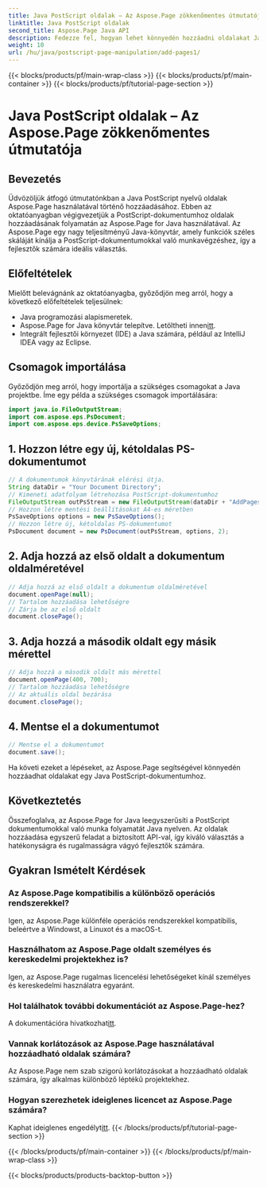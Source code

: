 ```yaml
---
title: Java PostScript oldalak – Az Aspose.Page zökkenőmentes útmutatója
linktitle: Java PostScript oldalak
second_title: Aspose.Page Java API
description: Fedezze fel, hogyan lehet könnyedén hozzáadni oldalakat Java PostScript-ben az Aspose.Page segítségével. Fokozza dokumentumkészítését ezzel a hatékony Java-könyvtárral.
weight: 10
url: /hu/java/postscript-page-manipulation/add-pages1/
---
```


{{< blocks/products/pf/main-wrap-class >}}
{{< blocks/products/pf/main-container >}}
{{< blocks/products/pf/tutorial-page-section >}}

# Java PostScript oldalak – Az Aspose.Page zökkenőmentes útmutatója

## Bevezetés
Üdvözöljük átfogó útmutatónkban a Java PostScript nyelvű oldalak Aspose.Page használatával történő hozzáadásához. Ebben az oktatóanyagban végigvezetjük a PostScript-dokumentumhoz oldalak hozzáadásának folyamatán az Aspose.Page for Java használatával. Az Aspose.Page egy nagy teljesítményű Java-könyvtár, amely funkciók széles skáláját kínálja a PostScript-dokumentumokkal való munkavégzéshez, így a fejlesztők számára ideális választás.
## Előfeltételek
Mielőtt belevágnánk az oktatóanyagba, győződjön meg arról, hogy a következő előfeltételek teljesülnek:
- Java programozási alapismeretek.
-  Aspose.Page for Java könyvtár telepítve. Letöltheti innen[itt](https://releases.aspose.com/page/java/).
- Integrált fejlesztői környezet (IDE) a Java számára, például az IntelliJ IDEA vagy az Eclipse.
## Csomagok importálása
Győződjön meg arról, hogy importálja a szükséges csomagokat a Java projektbe. Íme egy példa a szükséges csomagok importálására:
```java
import java.io.FileOutputStream;
import com.aspose.eps.PsDocument;
import com.aspose.eps.device.PsSaveOptions;

```
## 1. Hozzon létre egy új, kétoldalas PS-dokumentumot
```java
// A dokumentumok könyvtárának elérési útja.
String dataDir = "Your Document Directory";
// Kimeneti adatfolyam létrehozása PostScript-dokumentumhoz
FileOutputStream outPsStream = new FileOutputStream(dataDir + "AddPages1_outPS.ps");
// Hozzon létre mentési beállításokat A4-es méretben
PsSaveOptions options = new PsSaveOptions();
// Hozzon létre új, kétoldalas PS-dokumentumot
PsDocument document = new PsDocument(outPsStream, options, 2);
```
## 2. Adja hozzá az első oldalt a dokumentum oldalméretével
```java
// Adja hozzá az első oldalt a dokumentum oldalméretével
document.openPage(null);
// Tartalom hozzáadása lehetőségre
// Zárja be az első oldalt
document.closePage();
```
## 3. Adja hozzá a második oldalt egy másik mérettel
```java
// Adja hozzá a második oldalt más mérettel
document.openPage(400, 700);
// Tartalom hozzáadása lehetőségre
// Az aktuális oldal bezárása
document.closePage();
```
## 4. Mentse el a dokumentumot
```java
// Mentse el a dokumentumot
document.save();
```
Ha követi ezeket a lépéseket, az Aspose.Page segítségével könnyedén hozzáadhat oldalakat egy Java PostScript-dokumentumhoz.
## Következtetés
Összefoglalva, az Aspose.Page for Java leegyszerűsíti a PostScript dokumentumokkal való munka folyamatát Java nyelven. Az oldalak hozzáadása egyszerű feladat a biztosított API-val, így kiváló választás a hatékonyságra és rugalmasságra vágyó fejlesztők számára.
## Gyakran Ismételt Kérdések
### Az Aspose.Page kompatibilis a különböző operációs rendszerekkel?
Igen, az Aspose.Page különféle operációs rendszerekkel kompatibilis, beleértve a Windowst, a Linuxot és a macOS-t.
### Használhatom az Aspose.Page oldalt személyes és kereskedelmi projektekhez is?
Igen, az Aspose.Page rugalmas licencelési lehetőségeket kínál személyes és kereskedelmi használatra egyaránt.
### Hol találhatok további dokumentációt az Aspose.Page-hez?
 A dokumentációra hivatkozhat[itt](https://reference.aspose.com/page/java/).
### Vannak korlátozások az Aspose.Page használatával hozzáadható oldalak számára?
Az Aspose.Page nem szab szigorú korlátozásokat a hozzáadható oldalak számára, így alkalmas különböző léptékű projektekhez.
### Hogyan szerezhetek ideiglenes licencet az Aspose.Page számára?
 Kaphat ideiglenes engedélyt[itt](https://purchase.aspose.com/temporary-license/).
{{< /blocks/products/pf/tutorial-page-section >}}

{{< /blocks/products/pf/main-container >}}
{{< /blocks/products/pf/main-wrap-class >}}

{{< blocks/products/products-backtop-button >}}
